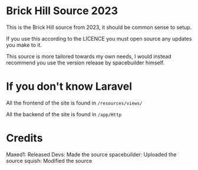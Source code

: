 # Brick Hill Source 2023
This is the Brick Hill source from 2023, it should be common sense to setup.

If you use this according to the LICENCE you must open source any updates you make to it.

This source is more tailored towards my own needs, I would instead recommend you use the version release by spacebuilder himself.

# If you don't know Laravel

All the frontend of the site is found in ```/resources/views/```

All the backend of the site is found in ```/app/Http```

# Credits
Maxed1: Released
Devs: Made the source
spacebuilder: Uploaded the source
squish: Modified the source
